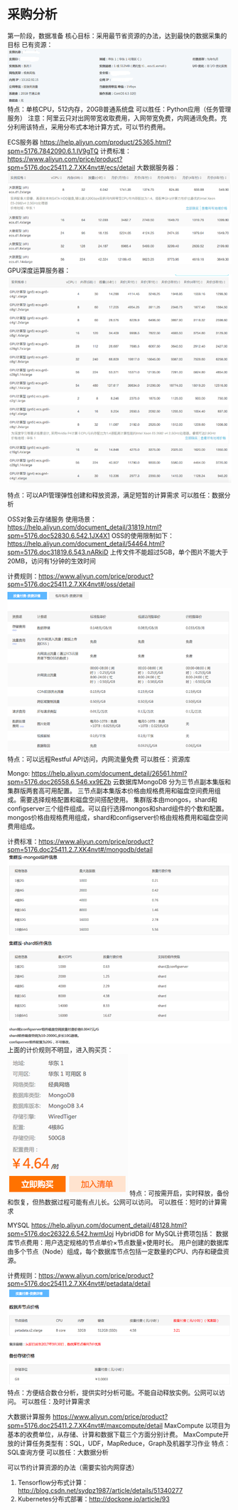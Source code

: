 # 采购分析
第一阶段，数据准备
核心目标：采用最节省资源的办法，达到最快的数据采集的目标
已有资源：
![image](已有资源.png)
特点：单核CPU，512内存，20GB普通系统盘
可以胜任：Python应用（任务管理服务）
注意：阿里云只对出网带宽收取费用，入网带宽免费，内网通讯免费。充分利用该特点，采用分布式本地计算方式，可以节约费用。

ECS服务器 https://help.aliyun.com/product/25365.html?spm=5176.7842090.6.1.IV9gTQ
计费标准：https://www.aliyun.com/price/product?spm=5176.doc25411.2.7.XK4nvt#/ecs/detail
大数据服务器：
![image](大数据服务器.png)
GPU深度运算服务器：
![image](GPU服务器.png)

特点：可以API管理弹性创建和释放资源，满足短暂的计算需求
可以胜任：数据分析

OSS对象云存储服务
使用场景： https://help.aliyun.com/document_detail/31819.html?spm=5176.doc52830.6.542.1JX4X1
OSS的使用限制如下： https://help.aliyun.com/document_detail/54464.html?spm=5176.doc31819.6.543.nARkiD
上传文件不能超过5GB，单个图片不能大于20MB，访问有1分钟的生效时间

计费规则：https://www.aliyun.com/price/product?spm=5176.doc25411.2.7.XK4nvt#/oss/detail
![image](OSS.png)
特点：可以远程Restful API访问，内网流量免费
可以胜任：资源库

Mongo: https://help.aliyun.com/document_detail/26561.html?spm=5176.doc26558.6.546.xx9EZb
云数据库MongoDB 分为三节点副本集版和集群版两套高可用配置。
三节点副本集版本价格由规格费用和磁盘空间费用组成。需要选择规格配置和磁盘空间搭配使用。
集群版本由mongos，shard和configserver三个组件组成。可以自行选择mongos和shard组件的个数和配置。mongos价格由规格费用组成，shard和configserver价格由规格费用和磁盘空间费用组成。

计费标准：https://www.aliyun.com/price/product?spm=5176.doc25411.2.7.XK4nvt#/mongodb/detail
![image](集群mongodb.png)
上面的计价规则不明显，进入购买页：
![image](mongodb价格.png)
特点：可按需开启，实时释放，备份和恢复，但热数据过程可能有点儿长。公网可以访问。
可以胜任：短时的计算需求

MYSQL https://help.aliyun.com/document_detail/48128.html?spm=5176.doc26322.6.542.hwmUoj
HybridDB for MySQL计费项包括：
数据库节点费用：用户选定规格的节点单价×节点数量×使用时长。
用户创建的数据库由多个节点（Node）组成，每个数据库节点包括一定数量的CPU、内存和硬盘资源。

计费规则：https://www.aliyun.com/price/product?spm=5176.doc25411.2.7.XK4nvt#/petadata/detail
![image](Mysql.png)
特点：方便结合数仓分析，提供实时分析可能。不能自动释放实例。公网可以访问。
可以胜任：及时计算需求

大数据计算服务   https://www.aliyun.com/price/product?spm=5176.doc25411.2.7.XK4nvt#/maxcompute/detail
MaxCompute   以项目为基本的收费单位，从存储、计算和数据下载三个方面分别计费。
MaxCompute开放的计算任务类型有：SQL，UDF，MapReduce，Graph及机器学习作业
特点：SQL查询方便
可以胜任：大数据分析

可以节约计算资源的办法（需要实验内网穿透）
1) Tensorflow分布式计算：http://blog.csdn.net/sydpz1987/article/details/51340277
2) Kubernetes分布式部署：http://dockone.io/article/93